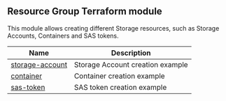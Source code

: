 ## Resource Group Terraform module

This module allows creating different Storage resources, such as Storage Accounts, Containers and SAS tokens.

| Name                                         | Description                      |
| -------------------------------------------- | -------------------------------- |
| [storage-account](examples/storage-account/) | Storage Account creation example |
| [container](examples/container/)             | Container creation example       |
| [sas-token](examples/sas-token/)             | SAS token creation example       |
